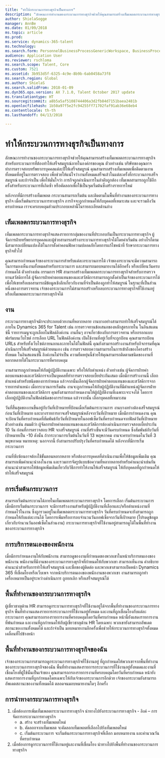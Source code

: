 ```yaml
---
title: "ทำให้กระบวนการทางธุรกิจเป็นทางการ"
description: "ลักษณะการทำงานของกระบวนการทางธุรกิจช่วยให้คุณสามารถสร้างเท็มเพลตกระบวนการทางธุรกิจ สำหรับกระบวนการที่ต้องทำให้เสร็จสมบูรณ์ภายในองค์กรของคุณ"
author: ShielaSogge
manager: AnnBe
ms.date: 01/09/2018
ms.topic: article
ms.prod: 
ms.service: dynamics-365-talent
ms.technology: 
ms.search.form: PersonnelBusinessProcessGenericWorkspace, BusinessProcessGenericTemplateListpage, BusinessProcessGenericMyTemplates, BusinessProcessGroupAssignment
audience: Application User
ms.reviewer: rschloma
ms.search.scope: Talent, Core
ms.custom: 7521
ms.assetid: 3b953d5f-6325-4c9e-8b9b-6ab0458a73f8
ms.search.region: Global
ms.author: ShielaS
ms.search.validFrom: 2018-01-09
ms.dyn365.ops.version: AX 7.1.0, Talent October 2017 update
ms.translationtype: HT
ms.sourcegitcommit: a8b5a5af5108744406a3d2fb84d7151baea2481b
ms.openlocfilehash: 1b50a97f5e2fc94255ff71702faf91ab36e68eb4
ms.contentlocale: th-th
ms.lasthandoff: 04/13/2018

---
```

# <a name="formalize-business-processes"></a>ทำให้กระบวนการทางธุรกิจเป็นทางการ
ลักษณะการทำงานของกระบวนการทางธุรกิจช่วยให้คุณสามารถสร้างเท็มเพลตกระบวนการทางธุรกิจ สำหรับกระบวนการที่ต้องทำให้เสร็จสมบูรณ์ภายในองค์กรของคุณ ตัวอย่างเช่น บริษัทของคุณอาจทำการตรวจสอบทรัพยากรบุคคลแต่ละปีให้เสร็จสมบูรณ์ คุณสามารถสร้างเท็มเพลตเพื่อติดตามงานทั้งหมดที่อยู่ในการตรวจสอบ เพื่อช่วยให้แน่ใจว่างานทั้งหมดเสร็จแล้วในแต่ละครั้งที่กระบวนการเสร็จสมบูรณ์ และถ้าจำเป็น เพื่อให้มั่นใจว่า ภารกิจถูกดำเนินการในลำดับถูกต้อง เท็มเพลสามารถถูกใช้อีกครั้งสำหรับกระบวนการที่เกิดซ้ำ หรือคัดลอกเพื่อใช้เป็นจุดเริ่มต้นซึ่งสร้างรายการใหม่

หลังจากที่มีการสร้างเท็มเพลต กระบวนสามารถเริ่มต้น และติดตามในพื้นที่ทำงานของกระบวนการทางธุรกิจ  เมื่อเริ่มต้นกระบวนการทางธุรกิจ ภารกิจจะถูกกำหนดให้กับบุคคลที่เหมาะสม และจะรวมถึงวันครบกำหนด เราจะครอบคลุมส่วนประกอบเหล่านี้ในรายละเอียดด้านล่าง

## <a name="business-process-template"></a>เท็มเพลตกระบวนการทางธุรกิจ
เท็มเพลตกระบวนการทางธุรกิจแสดงรายการกลุ่มของงานที่ประกอบกันเป็นกระบวนการทางธุรกิจ ผู้จัดการฝ่ายทรัพยากรบุคคลและผู้ช่วยสามารถสร้างกระบวนการทางธุรกิจได้โดยค่าเริ่มต้น  อย่างไรก็ตาม นี่สามารถเปลี่ยนแปลงได้ในการตั้งค่าคอนฟิกความปลอดภัยโดยการแก้ไขหน้าที่ รักษากระบวนการทางธุรกิจทั่วไป

คุณสามารถกำหนดเจ้าของกระบวนการสำหรับแต่ละกระบวนการได้ เจ้าของกระบวนจะมีความสามารถในการมองเห็นงานทั้งหมดสำหรับกระบวนการ และสามารถมอบหมายงานได้อีกครั้ง หรือเปลี่ยนวันครบกำหนดได้  ตัวอย่างเช่น กรรมการ HR สามารถสร้างเท็มเพลตกระบวนการทางธุรกิจสำหรับการตรวจทานสวัสดิการได้  ผู้จัดการฝ่ายค่าตอบแทนของและสวัสดิการสามารถถูกตั้งค่าเป็นเจ้าของกระบวนการได้ เพื่อให้เขาหรือเธอสามารถมีข้อมูลเชิงลึกเกี่ยวกับงานที่จำเป็นต้องถูกทำให้สมบูรณ์ ในฐานะที่เป็นส่วนหนึ่งของการตรวจทาน  เจ้าของกระบวนการไม่สามารถสร้างหรือลบกระบวนการทางธุรกิจที่ใช้งานอยู่ หรือเท็มเพลตกระบวนการทางธุรกิจได้

## <a name="task"></a>งาน
กระบวนการทางธุรกิจมักจะประกอบด้วยงานที่หลากหลาย งานบางอย่างสามารถทำให้เสร็จสมบูรณ์ได้ภายใน Dynamics 365 for Talent เช่น การตรวจทานข้อเสนอของหลักสูตรภายใน ในอินสแตนซ์นี้ รายการเมนูจะถูกเลือกในฟิลด์ลิงค์งาน งานอื่นๆ อาจเกี่ยวข้องกับการตรวจทาน หรือกรอกแบบฟอร์มบนเว็บไซต์ การเลือก URL ในฟิลด์ลิงค์งาน เปิดใช้งานที่อยู่เว็บที่จะถูกป้อน คุณสามารถป้อน URLs สำหรับทั้งเว็บไซต์ภายนอกและภายในได้ในฟิลด์นี้ คุณยังสามารถสร้างงานสำหรับกิจกรรมที่คุณดำเนินการให้เสร็จสมบูรณ์ด้วยตนเอง เช่น การตรวจสอบความสามารถในการเข้าถึงของโครงสร้างทั้งหมด ในอินสแตนซ์นี้ ลิงค์งานไม่จำเป็น ความยืดหยุ่นนี้ช่วยให้คุณสามารถติดตามชนิดของงานที่หลากหลายได้ในกระบวนการที่ครอบคลุม

งานสามารถถูกกำหนดให้กับผู้ปฏิบัติงานเฉพาะ หรือให้กับตำแหน่ง ตัวอย่างเช่น ผู้จัดการฝ่ายค่าตอบแทนของและสวัสดิการจะเป็นบุคคลที่ทำการตรวจสอบเบี้ยประกันเสมอ   เมื่อมีการสร้างงานนี้ เลือกตำแหน่งสำหรับชนิดของการกำหนด แล้วจากนั้นเลือกผู้จัดการฝ่ายค่าตอบแทนของและสวัสดิการจากรายการตำแหน่ง เมื่อกระบวนการเริ่มต้น งานจะถูกกำหนดให้กับผู้ปฏิบัติงานที่มีตำแหน่งผู้จัดการฝ่ายค่าตอบแทนของและสวัสดิการ คุณยังสามารถกำหนดงานให้ผู้ปฏิบัติงานที่เฉพาะเจาะจงได้ โดยการเลือกผู้ปฏิบัติงานในฟิลด์ชนิดของการกำหนด แล้วจากนั้น เลือกบุคคลที่เหมาะสม

วันที่สิ้นสุดของงานขึ้นอยู่กับวันที่เป้าหมายที่ป้อนเมื่อเริ่มต้นกระบวนการ งานบางอย่างต้องเสร็จสมบูรณ์ก่อนวันที่เป้าหมาย และบางรายการอาจเสร็จสมบูรณ์หลังจากวันที่เป้าหมาย  เมื่อมีการกำหนดงาน คุณจะป้อนวันที่ครบกำหนดที่สัมพันธ์กับวันที่เป้าหมายในออฟเซ็ตวันที่ครบกำหนดจากฟิลด์วันที่เป้าหมาย ตัวอย่างเช่น สมมติว่า ผู้จัดการฝ่ายค่าตอบแทนของและสวัสดิการต้องดำเนินการตรวจสอบเบี้ยประกัน 10 วัน ก่อนที่การตรวจสอบ HR จะเสร็จสมบูรณ์ งานที่สร้างขึ้นจะมีวันครบกำหนด ซึ่งสัมพันธ์กับวันที่เป้าหมายเป็น -10 ดังนั้น ถ้ากระบวนการเริ่มต้นในวันที่ 13 พฤษภาคม งานจะครบกำหนดในวันที่ 3 พฤษภาคม หมายเหตุ: นอกจากนี้ ยังสามารถปรับปรุงวันที่ครบกำหนดได้ หลังจากที่มีการเริ่มกระบวนการ

งานที่ซับซ้อนอาจต้องใช้ขั้นตอนหลากหลาย หรือต้องการบุคคลที่ดำเนินงานเพื่อให้ข้อมูลเพิ่มเติม คุณสามารถเพิ่มคำแนะนำลงในงาน และรวมการจัดรูปแบบข้อความที่หลากหลายสำหรับคำแนะนำเช่นกัน คำแนะนำสามารถให้ข้อมูลเพิ่มเติมเกี่ยวกับวิธีการทำให้งานให้เสร็จสมบูรณ์ ให้กับบุคคลที่ถูกกำหนดให้ทำให้เสร็จสมบูรณ์

## <a name="starting-a-process"></a>การเริ่มต้นกระบวนการ
สามารถเริ่มต้นกระบวนได้ภายในเท็มเพลตกระบวนการทางธุรกิจ โดยการเลือก เริ่มต้นกระบวนการ  เมื่อมีการเริ่มต้นกระบวนการ จะมีการสร้างงานสำหรับผู้ปฏิบัติงานที่เลือกและ/หรือตำแหน่งงานที่กำหนดไว้ในงาน ซึ่งถูกรวมอยู่ในเท็มเพลตกระบวนการทางธุรกิจ วันที่ครบกำหนดจะยังสามารถถูกกำหนดให้กับแต่ละงานได้ โดยการเพิ่มหรือการลบจำนวนวันออฟเซ็ตจากวันที่เป้าหมาย (โปรดดูข้อมูลเกี่ยวกับจำนวนวันออฟเซ็ตในส่วนงาน) กระบวนการทางธุรกิจที่ใช้งานอยู่สามารถดูได้ในพื้นที่ทำงานของกระบวนการทางธุรกิจ 

## <a name="employee-self-service"></a>การบริการตนเองของพนักงาน
เมื่อมีการกำหนดงานให้กับพนักงาน สามารถดูของงานที่กำหนดของพวกเขาในหน้าบริการตนเองของพนักงาน พนักงานที่มีงานของกระบวนการทางธุรกิจที่กำหนดให้กับพวกเขา สามารถเห็นงาน คำอธิบาย คำแนะนำสำหรับการทำให้เสร็จสมบูรณ์ และชื่อของผู้ติดต่อ และพวกเขาสามารถเปิดหน้า Dynamics 365 ที่เชื่อมโยงหรือเว็บเพจ จากหน้าบริการตนเองของพนักงานของพวกเขา งานสามารถถูกทำเครื่องหมายเป็นอยู่ระหว่างดำเนินการ ถูกยกเลิก หรือเสร็จสมบูรณ์ได้

## <a name="business-process-workspace"></a>พื้นที่ทำงานของกระบวนการทางธุรกิจ
ผู้เชี่ยวชาญด้าน HR สามารถดูกระบวนการทางธุรกิจที่ใช้งานอยู่ได้จากพื้นที่ทำงานของกระบวนการทางธุรกิจ พื้นที่ทำงานแสดงรายการกระบวนการที่ใช้งานอยู่ทั้งหมด และงานที่ถูกเชื่อมโยงกับแต่ละกระบวนการ คุณสามารถกรองรายการงานที่ครอบคลุมโดยวันที่ครบกำหนด หน้านี้ยังแสดงรายการงานที่พ้นกำหนด และงานที่ถูกกำหนดให้กับผู้เชี่ยวชาญด้าน HR โดยเฉพาะ พวกเขายังสามารถอัพเดตสถานะของงานทั้งหมดได้ และถ้าจำเป็น มอบหมายงานอีกครั้งเพื่อช่วยให้กระบวนการทางธุรกิจทั้งหมดเคลื่อนที่ไปข้างหน้า

## <a name="my-business-processes-workspace"></a>พื้นที่ทำงานของกระบวนการทางธุรกิจของฉัน
เจ้าของกระบวนการสามารถดูกระบวนการทางธุรกิจที่ใช้งานอยู่ ที่ถูกกำหนดให้พวกเขาจากพื้นที่ทำงานของกระบวนการทางธุรกิจของฉัน พื้นที่ทำงานแสดงรายการกระบวนการที่ใช้งานอยู่ทั้งหมดและงานที่เชื่อมโยงที่ผู้ใช้นั้นเป็นเจ้าของ  คุณสามารถกรองรายการงานที่ครอบคลุมโดยวันที่ครบกำหนด หน้ายังแสดงรายการงานที่ถูกกำหนดโดยเฉพาะให้กับเจ้าของกระบวนการอีกด้วย เจ้าของกระบวนยังสามารถอัพเดตสถานะของงานทั้งหมดได้ ตลอดจนมอบหมายงานใดๆ อีกครั้ง

## <a name="navigating-business-processes"></a>การนำทางกระบวนการทางธุรกิจ
1. เมื่อต้องการเพิ่มเท็มเพลตกระบวนการทางธุรกิจ นำทางไปยังกระบวนการทางธุรกิจ - ลิงค์ – การจัดการกระบวนการทางธุรกิจ
   - a.   สร้าง จะสร้างเท็มเพลตใหม่
   - b.   คัดลอกจากเท็มเพลต จะคัดลอกเท็มเพลตที่เลือกไปยังเท็มเพลตใหม่
   - c.   เริ่มต้นกระบวนการ จะเริ่มต้นกระบวนการทางธุรกิจที่เลือก มอบหมายงาน และคำนวณวันที่ครบกำหนด  
2. เมื่อต้องการดูกระบวนการที่ใช้งานอยู่และงานที่เชื่อมโยง นำทางไปยังพื้นที่ทำงานของกระบวนการทางธุรกิจ


